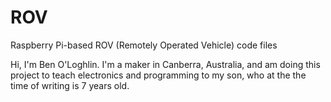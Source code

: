 # ROV
Raspberry Pi-based ROV (Remotely Operated Vehicle) code files

Hi, I'm Ben O'Loghlin. I'm a maker in Canberra, Australia, and am doing this project to teach electronics and programming to my son, who at the the time of writing is 7 years old.
